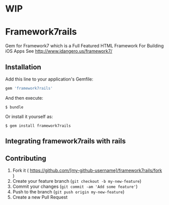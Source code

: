 # WIP

# Framework7rails

Gem for Framework7 which is a Full Featured HTML Framework For Building iOS Apps
See http://www.idangero.us/framework7/

## Installation

Add this line to your application's Gemfile:

```ruby
gem 'framework7rails'
```

And then execute:

    $ bundle

Or install it yourself as:

    $ gem install framework7rails

## Integrating framework7rails with rails


## Contributing

1. Fork it ( https://github.com/[my-github-username]/framework7rails/fork )
2. Create your feature branch (`git checkout -b my-new-feature`)
3. Commit your changes (`git commit -am 'Add some feature'`)
4. Push to the branch (`git push origin my-new-feature`)
5. Create a new Pull Request
